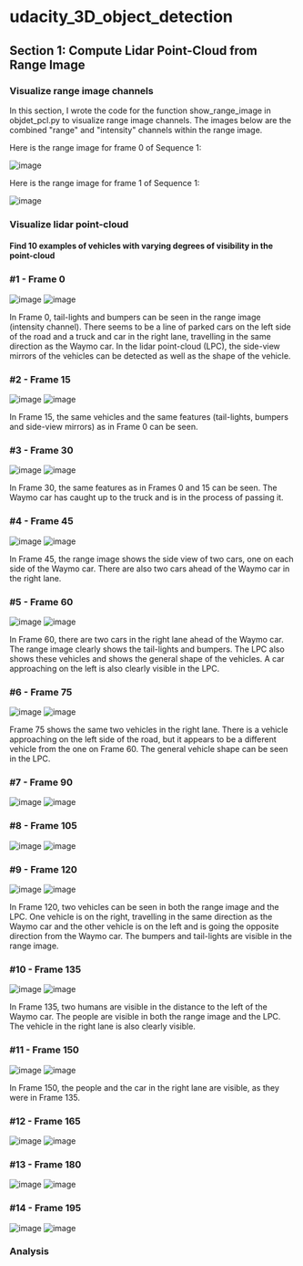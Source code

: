 # udacity_3D_object_detection

## Section 1: Compute Lidar Point-Cloud from Range Image

### Visualize range image channels

In this section, I wrote the code for the function show_range_image in objdet_pcl.py to visualize range image channels. The images below are the combined "range" and "intensity" channels within the range image.

Here is the range image for frame 0 of Sequence 1:

![image](https://user-images.githubusercontent.com/7365421/192066053-ba1f38c2-9d84-468b-bb80-906da45bed99.png)

Here is the range image for frame 1 of Sequence 1:

![image](https://user-images.githubusercontent.com/7365421/192066536-d3c6384f-3862-4f45-b26b-adc855db06f7.png)

### Visualize lidar point-cloud

#### Find 10 examples of vehicles with varying degrees of visibility in the point-cloud

### #1 - Frame 0
![image](https://user-images.githubusercontent.com/7365421/192372536-a503f0cb-f7f2-4443-9c34-949a551ea62a.png)
![image](https://user-images.githubusercontent.com/7365421/192373313-651b389e-ce41-400f-960c-019586bf1d28.png)

In Frame 0, tail-lights and bumpers can be seen in the range image (intensity channel). There seems to be a line of parked cars on the left side of the road and a truck and car in the right lane, travelling in the same direction as the Waymo car. In the lidar point-cloud (LPC), the side-view mirrors of the vehicles can be detected as well as the shape of the vehicle.

### #2 - Frame 15
![image](https://user-images.githubusercontent.com/7365421/192373812-671051c9-3dd9-423a-a8ce-c0f3c6f07a37.png)
![image](https://user-images.githubusercontent.com/7365421/192374402-ddfbb74f-4801-4ce7-8c8b-4160721c7349.png)

In Frame 15, the same vehicles and the same features (tail-lights, bumpers and side-view mirrors) as in Frame 0 can be seen.

### #3 - Frame 30
![image](https://user-images.githubusercontent.com/7365421/192375796-60428906-a5ca-4e47-a9e1-8b2de4457d02.png)
![image](https://user-images.githubusercontent.com/7365421/192376225-1e66064f-92be-4210-9912-9d942b108938.png)

In Frame 30, the same features as in Frames 0 and 15 can be seen. The Waymo car has caught up to the truck and is in the process of passing it.

### #4 - Frame 45
![image](https://user-images.githubusercontent.com/7365421/192377170-50b66552-11c6-443d-88da-b453f34b711d.png)
![image](https://user-images.githubusercontent.com/7365421/192377875-be952fae-2ce1-494b-b7fe-314a65065346.png)

In Frame 45, the range image shows the side view of two cars, one on each side of the Waymo car. There are also two cars ahead of the Waymo car in the right lane. 

### #5 - Frame 60
![image](https://user-images.githubusercontent.com/7365421/192378149-5c5d0892-0f0c-4dfe-b606-7d04c050a68b.png)
![image](https://user-images.githubusercontent.com/7365421/192378436-ccebcab9-931f-4d58-bb5a-a1795c09d07a.png)

In Frame 60, there are two cars in the right lane ahead of the Waymo car. The range image clearly shows the tail-lights and bumpers. The LPC also shows these vehicles and shows the general shape of the vehicles. A car approaching on the left is also clearly visible in the LPC.

### #6 - Frame 75
![image](https://user-images.githubusercontent.com/7365421/192379793-99e8ae01-f795-4c1d-82d8-13024092fa08.png)
![image](https://user-images.githubusercontent.com/7365421/192380247-169c1e42-6094-45fd-b4f4-1fab41859546.png)

Frame 75 shows the same two vehicles in the right lane. There is a vehicle approaching on the left side of the road, but it appears to be a different vehicle from the one on Frame 60. The general vehicle shape can be seen in the LPC. 

### #7 - Frame 90
![image](https://user-images.githubusercontent.com/7365421/192380515-e9831f42-98e0-4876-95cd-16da371e040c.png)
![image](https://user-images.githubusercontent.com/7365421/192380991-3773ea92-9e83-4c81-a5b5-cd0dcb6cb9c3.png)

### #8 - Frame 105
![image](https://user-images.githubusercontent.com/7365421/192381324-6cf564bf-242d-4ea9-8964-fe2d63dd5a2e.png)
![image](https://user-images.githubusercontent.com/7365421/192381936-2a5c3e39-357c-400c-a96f-aa468daebae6.png)

### #9 - Frame 120
![image](https://user-images.githubusercontent.com/7365421/192382151-141ec500-8e09-41fc-89e3-b3f31c6abad5.png)
![image](https://user-images.githubusercontent.com/7365421/192382648-1b61b54a-1c05-4e35-899e-f0e40f71f3a4.png)

In Frame 120, two vehicles can be seen in both the range image and the LPC. One vehicle is on the right, travelling in the same direction as the Waymo car and the other vehicle is on the left and is going the opposite direction from the Waymo car. The bumpers and tail-lights are visible in the range image.

### #10 - Frame 135
![image](https://user-images.githubusercontent.com/7365421/192382863-86f95347-cf21-4dcc-95f8-dd89a2999adf.png)
![image](https://user-images.githubusercontent.com/7365421/192383117-6991c1f6-fc7c-4bad-ae56-3707ba397c3c.png)

In Frame 135, two humans are visible in the distance to the left of the Waymo car. The people are visible in both the range image and the LPC. The vehicle in the right lane is also clearly visible.

### #11 - Frame 150
![image](https://user-images.githubusercontent.com/7365421/192383321-05692afc-c871-4956-9d64-9f0b16a43499.png)
![image](https://user-images.githubusercontent.com/7365421/192383568-28ce45fb-0098-4ad7-b261-b016248da018.png)

In Frame 150, the people and the car in the right lane are visible, as they were in Frame 135.

### #12 - Frame 165
![image](https://user-images.githubusercontent.com/7365421/192383789-7c6517e8-fa2a-4f9f-b8fd-3d0d17fe19c0.png)
![image](https://user-images.githubusercontent.com/7365421/192384048-7035caa6-0d80-4244-8fc1-b9ddcb4f0db4.png)

### #13 - Frame 180
![image](https://user-images.githubusercontent.com/7365421/192384685-ada6bb03-7dba-4db4-b9d4-b3e2ebcfd42d.png)
![image](https://user-images.githubusercontent.com/7365421/192384991-0bd29352-cc83-49c5-ade9-4bdf84f3decd.png)

### #14 - Frame 195
![image](https://user-images.githubusercontent.com/7365421/192385159-19008abd-27be-482c-9573-9fe8c4d68ef5.png)
![image](https://user-images.githubusercontent.com/7365421/192391362-b82e65b7-79ed-4619-96cf-28c519948fd3.png)

### Analysis



